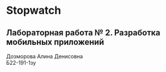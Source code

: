 # Stopwatch
## Лабораторная работа № 2. Разработка мобильных приложений

Дозморова Алина Денисовна \
Б22-191-1зу